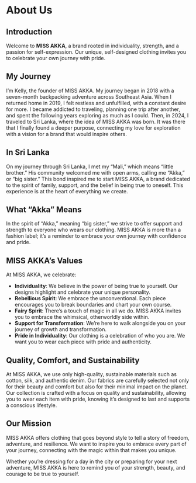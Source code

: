 # About Us

## Introduction
Welcome to **MISS AKKA**, a brand rooted in individuality, strength, and a passion for self-expression. Our unique, self-designed clothing invites you to celebrate your own journey with pride.

## My Journey
I’m Kelly, the founder of MISS AKKA. My journey began in 2018 with a seven-month backpacking adventure across Southeast Asia. When I returned home in 2019, I felt restless and unfulfilled, with a constant desire for more. I became addicted to traveling, planning one trip after another, and spent the following years exploring as much as I could. Then, in 2024, I traveled to Sri Lanka, where the idea of MISS AKKA was born. It was there that I finally found a deeper purpose, connecting my love for exploration with a vision for a brand that would inspire others.

## In Sri Lanka
On my journey through Sri Lanka, I met my “Mali,” which means “little brother.” His community welcomed me with open arms, calling me “Akka,” or “big sister.” This bond inspired me to start MISS AKKA, a brand dedicated to the spirit of family, support, and the belief in being true to oneself. This experience is at the heart of everything we create.

## What “Akka” Means
In the spirit of “Akka,” meaning “big sister,” we strive to offer support and strength to everyone who wears our clothing. MISS AKKA is more than a fashion label; it’s a reminder to embrace your own journey with confidence and pride.

## MISS AKKA’s Values
At MISS AKKA, we celebrate:
- **Individuality**: We believe in the power of being true to yourself. Our designs highlight and celebrate your unique personality.
- **Rebellious Spirit**: We embrace the unconventional. Each piece encourages you to break boundaries and chart your own course.
- **Fairy Spirit**: There’s a touch of magic in all we do. MISS AKKA invites you to embrace the whimsical, otherworldly side within.
- **Support for Transformation**: We’re here to walk alongside you on your journey of growth and transformation.
- **Pride in Individuality**: Our clothing is a celebration of who you are. We want you to wear each piece with pride and authenticity.

## Quality, Comfort, and Sustainability
At MISS AKKA, we use only high-quality, sustainable materials such as cotton, silk, and authentic denim. Our fabrics are carefully selected not only for their beauty and comfort but also for their minimal impact on the planet. Our collection is crafted with a focus on quality and sustainability, allowing you to wear each item with pride, knowing it’s designed to last and supports a conscious lifestyle.

## Our Mission
MISS AKKA offers clothing that goes beyond style to tell a story of freedom, adventure, and resilience. We want to inspire you to embrace every part of your journey, connecting with the magic within that makes you unique.

Whether you’re dressing for a day in the city or preparing for your next adventure, MISS AKKA is here to remind you of your strength, beauty, and courage to be true to yourself.
